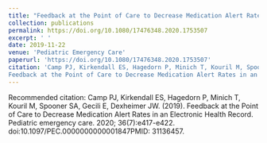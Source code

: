 ```yaml
---
title: "Feedback at the Point of Care to Decrease Medication Alert Rates in an Electronic Health Record"
collection: publications
permalink: https://doi.org/10.1080/17476348.2020.1753507
excerpt: ' '
date: 2019-11-22
venue: 'Pediatric Emergency Care'
paperurl: 'https://doi.org/10.1080/17476348.2020.1753507'
citation: 'Camp PJ, Kirkendall ES, Hagedorn P, Minich T, Kouril M, Spooner SA, Gecili E, Dexheimer JW. (2019). &quot;
Feedback at the Point of Care to Decrease Medication Alert Rates in an Electronic Health Record.&quot; <i> Pediatric emergency care</i> 36(7):e417-e422.'
---
```


Recommended citation: Camp PJ, Kirkendall ES, Hagedorn P, Minich T, Kouril M, Spooner SA, Gecili E, Dexheimer JW. (2019). 
Feedback at the Point of Care to Decrease Medication Alert Rates in an Electronic Health Record. 
Pediatric emergency care. 2020; 36(7):e417-e422. doi:10.1097/PEC.0000000000001847PMID: 31136457.
